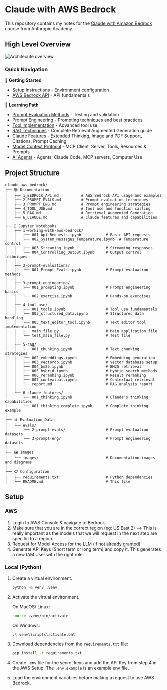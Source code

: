 # Claude with AWS Bedrock

This repository contains my notes for the [Claude with Amazon Bedrock](https://anthropic.skilljar.com/claude-in-amazon-bedrock) course from Anthropic Academy.

## High Level Overview
![Architecute overview](https://everpath-course-content.s3-accelerate.amazonaws.com/instructor%2Fa46l9irobhg0f5webscixp0bs%2Fpublic%2F1748557572%2F05_-_001_-_Accessing_the_API_08.1748557571907.png)

<!-- ## My Learnings

1. [Working with the Amazon AWS Bedrock API](./1_BEDROCK_API.md)
2. [Prompt Evaluations](./2_PROMPT_EVALS.md)
3. [Prompt Engineering](./3_PROMPT_ENG.md)
4. [Tool Use](./4_TOOL_USE.md)
5. [Retrieval Augmented Generation](./5_RAG.md)
6. Features of Claude
7. Model Context Protocol
8. Agents -->

### Quick Navigation

**🚀 Getting Started**
- [Setup Instructions](#setup) - Environment configuration
- [AWS Bedrock API](./1_BEDROCK_API.md) - API fundamentals

**📖 Learning Path**
- [Prompt Evaluation Methods](./2_PROMPT_EVALS.md) - Testing and validation
- [Prompt Engineering](./3_PROMPT_ENG.md) - Prompting techniques and best practices
- [Tool Implementation](./4_TOOL_USE.md) - Advanced tool use
- [RAG Techniques](./5_RAG.md) - Complete Retrieval Augmented Generation guide
- [Claude Features](./6_CLAUDE.md) - Extended Thinking, Image and PDF Support, Citations, Prompt Caching
- [Model Context Protocol](./7_MCP.md) - MCP Client, Server, Tools, Resources & Prompts
- [AI Agents](./8_AGENTS.md) - Agents, Claude Code, MCP servers, Computer Use

## Project Structure

```
claude-aws-bedrock/
├── 📚 Documentation
│   ├── 1_BEDROCK_API.md          # AWS Bedrock API usage and examples
│   ├── 2_PROMPT_EVALS.md         # Prompt evaluation techniques
│   ├── 3_PROMPT_ENG.md           # Prompt engineering strategies
│   ├── 4_TOOL_USE.md             # Tool use and function calling
│   ├── 5_RAG.md                  # Retrieval Augmented Generation
│   └── 6_CLAUDE.md               # Claude features and capabilities
│
├── 📓 Jupyter Notebooks
│   ├── 1-working-with-aws-bedrock/
│   │   ├── 001_Api_Requests.ipynb           # Basic API requests
│   │   ├── 002_System_Messages_Temperature.ipynb  # Temperature control
│   │   ├── 003_Streaming.ipynb              # Streaming responses
│   │   └── 004_Controlling_Output.ipynb     # Output control techniques
│   │
│   ├── 2-prompt-evaluations/
│   │   └── 001_Prompt_Evals.ipynb           # Prompt evaluation methods
│   │
│   ├── 3-prompt-engineering/
│   │   ├── 001_prompting.ipynb              # Prompt engineering basics
│   │   └── 002_exercise.ipynb               # Hands-on exercises
│   │
│   ├── 4-tool-use/
│   │   ├── 001_tools.ipynb                  # Tool use fundamentals
│   │   ├── 003_structured_data.ipynb        # Structured data handling
│   │   ├── 005_text_editor_tool.ipynb       # Text editor tool implementation
│   │   ├── main_file.py                     # Main application file
│   │   └── test_main_file.py                # Test file
│   │
│   ├── 5-rag/
│   │   ├── 001_chunking.ipynb               # Text chunking strategies
│   │   ├── 002_embeddings.ipynb             # Embedding generation
│   │   ├── 003_vectordb.ipynb               # Vector database setup
│   │   ├── 004_bm25.ipynb                   # BM25 retrieval
│   │   ├── 005_hybrid.ipynb                 # Hybrid search methods
│   │   ├── 006_reranking.ipynb              # Result reranking
│   │   ├── 007_contextual.ipynb             # Contextual retrieval
│   │   └── report.md                        # RAG analysis report
│   │
│   └── 6-claude-features/
│       ├── 001_thinking.ipynb               # Claude's thinking capabilities
│       └── 001_thinking_complete.ipynb      # Complete thinking example
│
├── 📊 Evaluation Data
│   └── evals/
│       ├── 2-prompt-evals/                  # Prompt evaluation datasets
│       └── 3-prompt-eng/                    # Prompt engineering datasets
│
├── 🖼️ Images
│   └── images/                              # Documentation images and diagrams
│
├── 📋 Configuration
│   ├── requirements.txt                     # Python dependencies
│   └── README.md                            # This file
```

## Setup

### AWS

1. Login to AWS Console & navigate to Bedrock.
2. Make sure that you are in the correct region (eg: US East 2) --> This is really important as the models that we will request in the next step are specific to a region.
3. Request for Model Access for the LLM (if not already granted)
4. Generate API Keys (Short term or long term) and copy it.
   This generates a new IAM User with the right role.

### Local (Python)

1. Create a virtual environment.
    ```bash
    python -m venv .venv
    ```
2. Activate the virtual environment.

    On MacOS/ Linux:
    ```bash
    source .venv/bin/activate
    ```
    On Windows:
    ```bash
    .\.venv\Scripts\activate.bat
    ```
3. Download dependencies from the `requirements.txt` file:
    ```bash
    pip install -r requirements.txt
    ```
4. Create `.env` file for the secret keys and add the API Key from step 4 in the AWS Setup. The `.env.example` is an example env file.
5. Load the environment variables before making a request to use AWS Bedrock.
